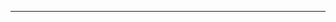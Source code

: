 <!--
CO_OP_TRANSLATOR_METADATA:
{
  "original_hash": "b12098603dc3061d3cdac77ecce93658",
  "translation_date": "2025-08-28T19:46:02+00:00",
  "source_file": "03-CoreGenerativeAITechniques/README.md",
  "language_code": "uk"
}
-->


---

